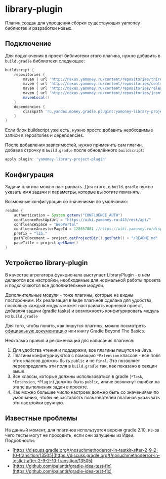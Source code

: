 # library-plugin
Плагин создан для упрощения сборки существующих yamoney библиотек и разработки новых.

## Подключение
Для подключения в проект библиотеки этого плагина, нужно добавить в `build.gradle` библиотеки следующее:
```groovy
buildscript {
    repositories {
        maven { url 'http://nexus.yamoney.ru/content/repositories/thirdparty/' }
        maven { url 'http://nexus.yamoney.ru/content/repositories/central/' }
        maven { url 'http://nexus.yamoney.ru/content/repositories/releases/' }
        maven { url 'http://nexus.yamoney.ru/content/repositories/jcenter.bintray.com/' }
        mavenLocal()
    }
    dependencies {
        classpath 'ru.yandex.money.gradle.plugins:yamoney-library-project-plugin:0.1.0'
    }
}
```
Если блок buildscript уже есть, нужно просто добавить необходимые записи в repositories и dependencies.

После добавления зависимостей, нужно применить сам плагин, добавив строчку в `build.gradle` после обновлённого `buildscript`: 
```groovy
apply plugin: 'yamoney-library-project-plugin'
```

## Конфигурация
Задачи плагина можно настраивать.
Для этого, в `build.gradle` нужно указать имя задачи и параметры, которые вы хотите поменять.

Возможные конфигурации со значениями по умолчанию:

```groovy
readme {
    authentication = System.getenv("CONFLUENCE_AUTH")
    confluenceRestApiUrl = "https://wiki.yamoney.ru:443/rest/api/"
    confluenceSpace = "WebPortal"
    confluenceAncestorPageId = 128657081 //https://wiki.yamoney.ru/display/WebPortal/Libraries
    prefix = "lib."
    pathToDocument = project.getProjectDir().getPath() + "/README.md"
    pageTitle = project.getName()
}
```

## Устройство library-plugin
В качестве агрегатора функционала выступает LibraryPlugin - в нём делаются все настройки, необходимые для нормальной работы проекта
и подключаются все дополнительные модули.

Дополнительные модули - тоже плагины, которые не видны посторонним. 
Их реализация в виде плагинов сделана для удобства, поскольку каждый модуль может настраивать корневой проект, добавляя задачи (gradle tasks) 
и возможность конфигурировать модуль из `build.gradle`

Для того, чтобы понять, как пишутся плагины, можно посмотреть [официальную документацию](https://docs.gradle.org/current/userguide/custom_plugins.html)
или книгу Gradle Beyond The Basics.

Несколько правил и рекомензаций для написания плагинов:
1. Для удобства чтения и поддержки, все плагины пишутся на Java.
1. Плагины конфигурируются с помощью `*Extension` классов - все поля этих классов должны быть `public` и не `final`.
Это позволяет переопределять эти поля в `build.gradle` так, как показано в секции выше.
1. Все классы, которые должны использоваться в gradle (`*Task`, `*Extension`, `*Plugin`) должны быть `public`, иначе возникнут ошибки на этапе выполнения задач в проекте.
1. Как можно большее число настроек должно быть со значениями по умолчанию, чтобы не заставлять пользователей плагинов указывать эти настройки вручную.

## Известные проблемы
На данный момент, для плагинов используется версия gradle 2.10, из-за чего тесты могут не проходить, если они запущены из Идеи.
Подробности:
* [https://discuss.gradle.org/t/nosuchmethoderror-in-testkit-after-2-9-2-10-transition/13505](https://discuss.gradle.org/t/nosuchmethoderror-in-testkit-after-2-9-2-10-transition/13505)
* [https://github.com/palantir/gradle-idea-test-fix](https://github.com/palantir/gradle-idea-test-fix)
